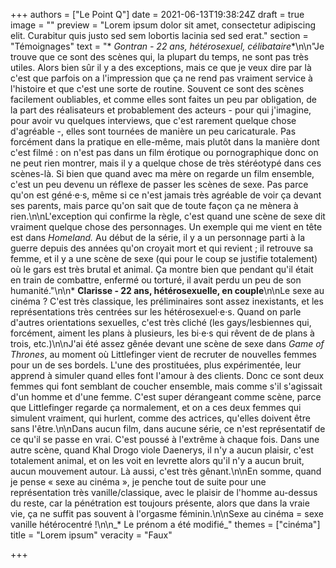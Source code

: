 +++
authors = ["Le Point Q"]
date = 2021-06-13T19:38:24Z
draft = true
image = ""
preview = "Lorem ipsum dolor sit amet, consectetur adipiscing elit. Curabitur quis justo sed sem lobortis lacinia sed sed erat."
section = "Témoignages"
text = "* **Gontran* - 22 ans, hétérosexuel, célibataire**\n\n\"Je trouve que ce sont des scènes qui, la plupart du temps, ne sont pas très utiles. Alors bien sûr il y a des exceptions, mais ce que je veux dire par là c'est que parfois on a l'impression que ça ne rend pas vraiment service à l'histoire et que c'est une sorte de routine. Souvent ce sont des scènes facilement oubliables, et comme elles sont faites un peu par obligation, de la part des réalisateurs et probablement des acteurs - pour qui j'imagine, pour avoir vu quelques interviews, que c'est rarement quelque chose d'agréable -, elles sont tournées de manière un peu caricaturale. Pas forcément dans la pratique en elle-même, mais plutôt dans la manière dont c'est filmé : on n'est pas dans un film érotique ou pornographique donc on ne peut rien montrer, mais il y a quelque chose de très stéréotypé dans ces scènes-là. Si bien que quand avec ma mère on regarde un film ensemble, c'est un peu devenu un réflexe de passer les scènes de sexe. Pas parce qu'on est géné·e·s, même si ce n'est jamais très agréable de voir ça devant ses parents, mais parce qu'on sait que de toute façon ça ne mènera à rien.\n\nL'exception qui confirme la règle, c'est quand une scène de sexe dit vraiment quelque chose des personnages. Un exemple qui me vient en tête est dans _Homeland._ Au début de la série, il y a un personnage parti à la guerre depuis des années qu'on croyait mort et qui revient ; il retrouve sa femme, et il y a une scène de sexe (qui pour le coup se justifie totalement) où le gars est très brutal et animal. Ça montre bien que pendant qu'il était en train de combattre, enfermé ou torturé, il avait perdu un peu de son humanité.\"\n\n* **Clarisse - 22 ans, hétérosexuelle, en couple**\n\nLe sexe au cinéma ? C'est très classique, les préliminaires sont assez inexistants, et les représentations très centrées sur les hétérosexuel·e·s. Quand on parle d'autres orientations sexuelles, c'est très cliché (les gays/lesbiennes qui, forcément, aiment les plans à plusieurs, les bi·e·s qui rêvent de de plans à trois, etc.)\n\nJ'ai été assez gênée devant une scène de sexe dans _Game of Thrones_, au moment où Littlefinger vient de recruter de nouvelles femmes pour un de ses bordels. L'une des prostituées, plus expérimentée, leur apprend à simuler quand elles font l'amour à des clients. Donc ce sont deux femmes qui font semblant de coucher ensemble, mais comme s'il s'agissait d'un homme et d'une femme. C'est super dérangeant comme scène, parce que Littlefinger regarde ça normalement, et on a ces deux femmes qui simulent vraiment, qui hurlent, comme des actrices, qu'elles doivent être sans l'être.\n\nDans aucun film, dans aucune série, ce n'est représentatif de ce qu'il se passe en vrai. C'est poussé à l'extrême à chaque fois. Dans une autre scène, quand Khal Drogo viole Daenerys, il n'y a aucun plaisir, c'est totalement animal, et on les voit en levrette alors qu'il n'y a aucun bruit, aucun mouvement autour. Là aussi, c'est très gênant.\n\nEn somme, quand je pense « sexe au cinéma », je penche tout de suite pour une représentation très vanille/classique, avec le plaisir de l'homme au-dessus du reste, car la pénétration est toujours présente, alors que dans la vraie vie, ça ne suffit pas souvent à l'orgasme féminin.\n\nSexe au cinéma = sexe vanille hétérocentré !\n\n_* Le prénom a été modifié_"
themes = ["cinéma"]
title = "Lorem ipsum"
veracity = "Faux"

+++
